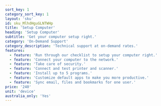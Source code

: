 ```yaml
---
sort_key: 1
category_sort_key: 1
layout: 'sku'
id: sku_MlhdHguGLNTWHp
title: 'Setup Computer'
heading: 'Setup Computer'
subtitle: 'Get your computer setup right.'
category: 'On-Demand Support'
category_description: 'Technical support at on-demand rates.'
features:
  - feature: 'Run through our checklist to setup your computer right.'
  - feature: 'Connect your computer to the network.'
  - feature: 'Take care of security.'
  - feature: 'Connect and test printer and scanner.'
  - feature: 'Install up to 5 programs.'
  - feature: 'Customize default apps to make you more productive.'
  - feature: 'Sync email, files and bookmarks for one user.'
price: '240'
unit: 'device'
australia_only: 'Yes'
---
```

